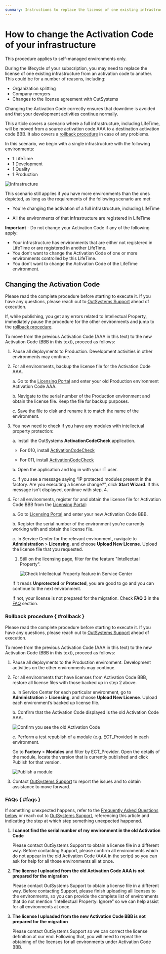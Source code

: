 ```yaml
---
summary: Instructions to replace the license of one existing infrastructure from one Activation Code to another.
---
```


# How to change the Activation Code of your infrastructure

<div class="info" markdown="1">

This procedure applies to self-managed environments only.

</div>

During the lifecycle of your subscription, you may need to replace the license of one existing infrastructure from an activation code to another. This could be for a number of reasons, including:

* Organization splitting
* Company mergers
* Changes to the license agreement with OutSystems

Changing the Activation Code correctly ensures that downtime is avoided and that your development activities continue normally.

This article covers a scenario where a full infrastructure, including LifeTime, will be moved from a source activation code AAA to a destination activation code BBB. It also covers a [rollback procedure](#rollback) in case of any problems. 

In this scenario, we begin with a single infrastructure with the following environments:

* 1 LifeTime
* 1 Development
* 1 Quality
* 1 Production

![Infrastructure](images/move-infra-system-lt.png)

This scenario still applies if you have more environments than the ones depicted, as long as the requirements of the following scenario are met:

* You're changing the activation of a full infrastructure, including LifeTime

* All the environments of that infrastructure are registered in LifeTime

<div class="warning" markdown="1">

**Important** - Do not change your Activation Code if any of the following apply:

* Your infrastructure has environments that are either not registered in LifeTime or are registered in another LifeTime. 
* You don’t want to change the Activation Code of one or more environments controlled by this LifeTime.
* You don’t want to change the Activation Code of the LifeTime environment.

</div>

## Changing the Activation Code

Please read the complete procedure before starting to execute it. If you have any questions, please reach out to [OutSystems Support](https://success.outsystems.com/Support) ahead of execution. 

If, while publishing, you get any errors related to Intellectual Property, immediately pause the procedure for the other environments and jump to the [rollback procedure](#rollback).

To move from the previous Activation Code (AAA in this text) to the new Activation Code (BBB in this text), proceed as follows:

1. Pause all deployments to Production. Development activities in other environments may continue.

1. For all environments, backup the license file for the Activation Code AAA.

    a. Go to the [Licensing Portal](https://www.outsystems.com/licensing) and enter your old Production environment Activation Code AAA.

    b. Navigate to the serial number of the Production environment and obtain the license file. Keep the file for backup purposes.

    c. Save the file to disk and rename it to match the name of the environment.

1. You now need to check if you have any modules with intellectual property protection:

    a. Install the OutSystems **ActivationCodeCheck** application.

    * For 010, install [ActivationCodeCheck](../licensing/ipp/files/ActivationCodeCheck-O10.oap)

    * For 011, install [ActivationCodeCheck](../licensing/ipp/files/ActivationCodeCheck-O10.oap)

    b. Open the application and log in with your IT user.

    c. If you see a message saying “IP protected modules present in the factory. Are you executing a license change?”, click **Start Wizard**. If this message isn't displayed, continue with step. 4. 

1. For all environments, register for and obtain the license file for Activation Code BBB from the [Licensing Portal](https://www.outsystems.com/licensing):

    a. Go to [Licensing Portal](https://www.outsystems.com/licensing) and enter your new Activation Code BBB.

    b. Register the serial number of the environment you’re currently working with and obtain the license file.

    c. In Service Center for the relevant environment, navigate to **Administration** > **Licensing**, and choose **Upload New License**. Upload the license file that you requested.

    1. Still on the licensing page, filter for the feature "Intellectual Property".

        ![Check Intellectual Property feature in Service Center](images/change-ac-ipp-sc.png)

    If it reads **Unprotected** or **Protected**, you are good to go and you can continue to the next environment. 

    If not, your license is not prepared for the migration. Check **FAQ 3** in the [FAQ](#faqs) section.

### Rollback procedure { #rollback }

Please read the complete procedure before starting to execute it. If you have any questions, please reach out to [OutSystems Support](https://success.outsystems.com/Support) ahead of execution. 

To move from the previous Activation Code (AAA in this text) to the new Activation Code (BBB in this text), proceed as follows:

1. Pause all deployments to the Production environment. 
Development activities on the other environments may continue.

1. For all environments that have licenses from Activation Code BBB, restore all license files with those backed up in step 2 above.

    a. In Service Center for each particular environment, go to **Administration** > **Licensing**, and choose **Upload New License**. Upload each environment’s backed up license file.

    b. Confirm that the Activation Code displayed is the old Activation Code AAA.

    ![Confirm you see the old Activation Code](images/change-ac-rollback-sc.png)

    c. Perform a test republish of a module (e.g. ECT_Provider) in each environment. 

    Go to **Factory** > **Modules** and filter by ECT_Provider. Open the details of the module, locate the version that is currently published and click Publish for that version.

    ![Publish a module](images/change-ac-publish-sc.png)

1. Contact [OutSystems Support](https://success.outsystems.com/Support) to report the issues and to obtain assistance to move forward.

### FAQs { #faqs }

If something unexpected happens, refer to the [Frequently Asked Questions below](#faqs) or reach out to [OutSystems Support](https://success.outsystems.com/Support), referencing this article and indicating the step at which step something unexpected happened.

1. **I cannot find the serial number of my environment in the old Activation Code**

    Please contact OutSystems Support to obtain a license file in a different way. Before contacting Support, please confirm all environments which do not appear in the old Activation Code (AAA in the script) so you can ask for help for all those environments all at once.
1. **The license I uploaded from the old Activation Code AAA is not prepared for the migration**

    Please contact OutSystems Support to obtain a license file in a different way. Before contacting Support, please finish uploading all licenses to the environments, so you can provide the complete list of environments that do not mention “Intellectual Property: Ignore” so we can help assist for all environments at once.
    
1. **The license I uploaded from the new Activation Code BBB is not prepared for the migration**

    Please contact OutSystems Support so we can correct the license definition at our end. Following that, you will need to repeat the obtaining of the licenses for all environments under Activation Code BBB.

